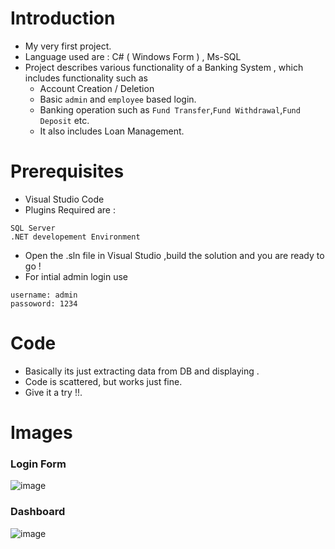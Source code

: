 # Introduction
- My very first project. 
- Language used are : C# ( Windows Form ) , Ms-SQL 
- Project describes various functionality of a Banking System , which includes functionality such as 
  - Account Creation / Deletion
  - Basic  `admin` and `employee`  based login.
  - Banking operation such as `Fund Transfer`,`Fund Withdrawal`,`Fund Deposit` etc. 
  - It also includes Loan Management.  

# Prerequisites
- Visual Studio Code
- Plugins Required are : 
```
SQL Server
.NET developement Environment
```
- Open the .sln file in Visual Studio ,build the solution and you are ready to go !
- For intial admin login use
```
username: admin
passoword: 1234
```
# Code 
-  Basically its just extracting data from DB and displaying .
-  Code is scattered, but works just fine. 
-  Give it a try !!.

# Images
### Login Form
![image](https://raw.githubusercontent.com/navnit75/Bank-Mgmt-Sys/main/images/01_login_form.png)

### Dashboard
![image](https://raw.githubusercontent.com/navnit75/Bank-Mgmt-Sys/main/images/02_starting_dashboard.png)
